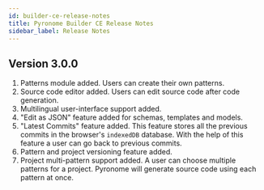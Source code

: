 ```yaml
---
id: builder-ce-release-notes
title: Pyronome Builder CE Release Notes
sidebar_label: Release Notes
---
```


## Version 3.0.0

1. Patterns module added. Users can create their own patterns.
2. Source code editor added. Users can edit source code after code generation.
3. Multilingual user-interface support added.
4. "Edit as JSON" feature added for schemas, templates and models.
5. "Latest Commits" feature added. This feature stores all the previous commits in the browser's `indexedDB` database. With the help of this feature a user can go back to previous commits.
6. Pattern and project versioning feature added.
7. Project multi-pattern support added. A user can choose multiple patterns for a project. Pyronome will generate source code using each pattern at once.